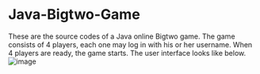 # Java-Bigtwo-Game
These are the source codes of a Java online Bigtwo game. The game consists of 4 players, each one may log in with his or her username. When 4 players are ready, the game starts. The user interface looks like below.
![image](https://github.com/robinwhy/master/Java-Bigtwo-Game/img/user_interface.png)

